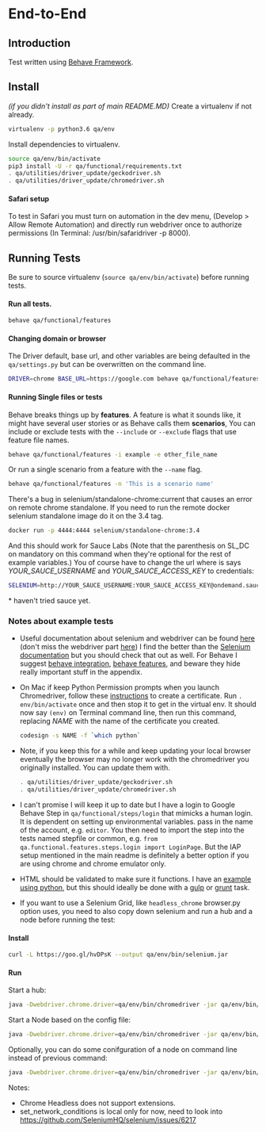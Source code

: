 # End-to-End

## Introduction

Test written using [Behave Framework](http://pythonhosted.org/behave/).

## Install
*(if you didn't install as part of main README.MD)*
Create a virtualenv if not already.

```bash
virtualenv -p python3.6 qa/env
```

Install dependencies to virtualenv.

```bash
source qa/env/bin/activate
pip3 install -U -r qa/functional/requirements.txt
. qa/utilities/driver_update/geckodriver.sh
. qa/utilities/driver_update/chromedriver.sh
```

#### Safari setup
To test in Safari you must turn on automation in the dev menu, (Develop > Allow
Remote Automation) and directly run webdriver once to authorize
permissions (In Terminal: /usr/bin/safaridriver -p 8000).

## Running Tests
Be sure to source virtualenv (```source qa/env/bin/activate```) before
running tests.

#### Run all tests.

```bash
behave qa/functional/features
```

#### Changing domain or browser
The Driver default, base url, and other variables are being defaulted in the
`qa/settings.py` but can be overwritten on the command line.

```bash
DRIVER=chrome BASE_URL=https://google.com behave qa/functional/features/
```

#### Running Single files or tests
Behave breaks things up by **features**. A feature is what it sounds like, it
might have several user stories or as Behave calls them **scenarios**,
You can include or exclude tests with the ```--include``` or ```--exclude```
flags that use feature file names.

```bash
behave qa/functional/features -i example -e other_file_name
```

Or run a single scenario from a feature with the ```--name``` flag.

```bash
behave qa/functional/features -n 'This is a scenario name'
```

There's a bug in selenium/standalone-chrome:current that causes an error on
remote chrome standalone. If you need to run the remote docker selenium
standalone image do it on the 3.4 tag.

```bash
docker run -p 4444:4444 selenium/standalone-chrome:3.4
```

And this should work for Sauce Labs (Note that the parenthesis on SL_DC on
mandatory on this command when they're optional for the rest of example
variables.) You of course have to change the url where is says
*YOUR_SAUCE_USERNAME* and *YOUR_SAUCE_ACCESS_KEY* to credentials:

```bash
SELENIUM=http://YOUR_SAUCE_USERNAME:YOUR_SAUCE_ACCESS_KEY@ondemand.saucelabs.com:80/wd/hub SL_DC='{"platform": "Mac OS X 10.9", "browserName": "chrome", "version": "31"}'  DRIVER=saucelabs BASE_URL=https://bynd.com behave qa/functional/features
```

\* haven't tried sauce yet.


### Notes about example tests

* Useful documentation about selenium and webdriver can be found [here](http://selenium-python.readthedocs.io/) 
    (don't miss the webdriver part [here](http://selenium-python.readthedocs.io/api.html#locate-elements-by)) I find 
    the better than the [Selenium documentation](http://www.seleniumhq.org/docs/) but you should
    check that out as well. For Behave I suggest 
    [behave integration](http://behave.readthedocs.io/en/latest/tutorial.html),
    [behave features](https://pythonhosted.org/behave/gherkin.html#given-when-then-and-but), and beware they hide 
    really important stuff in the appendix.
* On Mac if keep Python Permission prompts when you launch Chromedriver, 
    follow these [instructions](http://bd808.com/blog/2013/10/21/creating-a-self-signed-code-certificate-for-xcode/) to 
    create a certificate. Run `. env/bin/activate` once and then stop it to get in the virtual env. It should now 
    say `(env)` on Terminal command line, then run this command, replacing *NAME* with the name of the certificate 
    you created.
    
    ```bash
    codesign -s NAME -f `which python`
    ```
    
* Note, if you keep this for a while and keep updating your local browser eventually the browser may no longer work 
    with the chromedriver you originally installed. You can update them with.
    
    ```bash
    . qa/utilities/driver_update/geckodriver.sh
    . qa/utilities/driver_update/chromedriver.sh
    ```
    
* I can't promise I will keep it up to date but I have a login to Google Behave Step in `qa/functional/steps/login` 
    that mimicks a human login. It is dependent on setting up environmental variables. pass in the name of the account, 
    e.g. `editor`. You then need to import the step into the tests named stepfile or common, 
    e.g. `from qa.functional.features.steps.login import LoginPage`. But the IAP setup mentioned in the main readme 
    is definitely a better option if you are using chrome and chrome emulator only.
* HTML should be validated to make sure it functions. I have an [example using python](https://github.com/Jiff21/Notes/blob/master/test/behave/features/steps/best_practices.py), 
    but this should ideally be done with a [gulp](https://www.npmjs.com/package/gulp-html-validator) or [grunt](https://www.npmjs.com/package/grunt-html-validation) task.
* If you want to use a Selenium Grid, like `headless_chrome` browser.py option uses, you need to also copy down 
    selenium and run a hub and a node before running the test:


#### Install

```bash
curl -L https://goo.gl/hvDPsK --output qa/env/bin/selenium.jar
```

#### Run

Start a hub:

```bash
java -Dwebdriver.chrome.driver=qa/env/bin/chromedriver -jar qa/env/bin/selenium.jar  -role hub
```

Start a Node based on the config file:

```bash
java -Dwebdriver.chrome.driver=qa/env/bin/chromedriver -jar qa/env/bin/selenium.jar  -role node -nodeConfig qa/utilities/selenium/nodeconfig.json
```

Optionally, you can do some conifguration of a node on command line instead of previous command:

```bash
java -Dwebdriver.chrome.driver=qa/env/bin/chromedriver -jar qa/env/bin/selenium.jar  -role  node -hub http://localhost:4444/grid/register -port 5556  -browser browserName=firefox,javascriptEnabled=true,maxInstances=10,platform=ANY -browser browserName=chrome,javascriptEnabled=true,maxInstances=10,platform=ANY -browser browserName=safari,javascriptEnabled=true,maxInstances=1,platform=ANY
```

Notes:
* Chrome Headless does not support extensions.
* set_network_conditions is local only for now, need to look into https://github.com/SeleniumHQ/selenium/issues/6217
